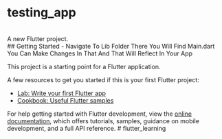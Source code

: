 # testing_app
<br/>
A new Flutter project.
<br/>
## Getting Started
    - Navigate To Lib Folder There You Will Find Main.dart You Can Make Changes In That And That Will Reflect In Your App

This project is a starting point for a Flutter application.


A few resources to get you started if this is your first Flutter project:

- [Lab: Write your first Flutter app](https://docs.flutter.dev/get-started/codelab)
- [Cookbook: Useful Flutter samples](https://docs.flutter.dev/cookbook)

For help getting started with Flutter development, view the
[online documentation](https://docs.flutter.dev/), which offers tutorials,
samples, guidance on mobile development, and a full API reference.
#   f l u t t e r _ l e a r n i n g 
 
 
